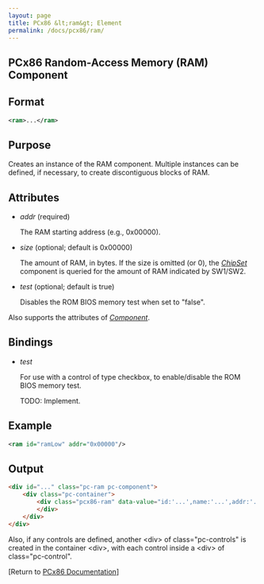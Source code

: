 ```yaml
---
layout: page
title: PCx86 &lt;ram&gt; Element
permalink: /docs/pcx86/ram/
---
```


PCx86 Random-Access Memory (RAM) Component
------------------------------------------

Format
------

```xml
<ram>...</ram>
```

Purpose
-------

Creates an instance of the RAM component. Multiple instances can be defined, if necessary,
to create discontiguous blocks of RAM.

Attributes
----------

 * *addr* (required)
 
	 The RAM starting address (e.g., 0x00000).
	 
 * *size* (optional; default is 0x00000)
 
	The amount of RAM, in bytes. If the size is omitted (or 0), the *[ChipSet](/docs/pcx86/chipset/)* component
	is queried for the amount of RAM indicated by SW1/SW2.
	
 * *test* (optional; default is true)
 
	Disables the ROM BIOS memory test when set to "false".
	
Also supports the attributes of *[Component](/docs/pcx86/component/)*.

Bindings
--------

 * *test*
 
	For use with a control of type checkbox, to enable/disable the ROM BIOS memory test.
	
	TODO: Implement.

Example
-------

```xml
<ram id="ramLow" addr="0x00000"/>
```

Output
------

```html
<div id="..." class="pc-ram pc-component">
    <div class="pc-container">
        <div class="pcx86-ram" data-value="id:'...',name:'...',addr:'...',size:'...',test:'...'">
        </div>
    </div>
</div>
```

Also, if any controls are defined, another &lt;div&gt; of class="pc-controls" is created in the container &lt;div&gt;,
with each control inside a &lt;div&gt; of class="pc-control".

[Return to [PCx86 Documentation](..)]
